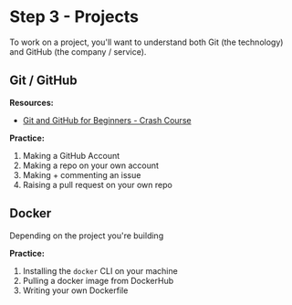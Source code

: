 
# Step 3 - Projects

To work on a project, you'll want to understand both Git (the technology) and GitHub (the company / service). 

## Git / GitHub

**Resources:**
- [Git and GitHub for Beginners - Crash Course](https://www.youtube.com/watch?v=RGOj5yH7evk)

**Practice:**
1. Making a GitHub Account
1. Making a repo on your own account
1. Making + commenting an issue
1. Raising a pull request on your own repo

## Docker

Depending on the project you're building

**Practice:**
1. Installing the `docker` CLI on your machine
1. Pulling a docker image from DockerHub
1. Writing your own Dockerfile
